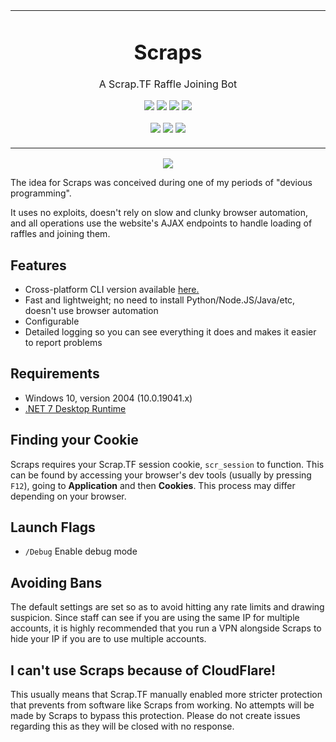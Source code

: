 <p align="center">
	<table>
		<tbody>
			<td align="center">
				<h1>Scraps</h1>
				<p>A Scrap.TF Raffle Joining Bot</p>
				<p>
					<a href="https://github.com/depthbomb/Scraps/commits"><img src="https://img.shields.io/github/last-commit/depthbomb/Scraps.svg?label=Updated&logo=github&style=flat-square&cacheSeconds=60"></a>
					<img src="https://img.shields.io/github/repo-size/depthbomb/Scraps.svg?label=Repo%20Size&logo=github&style=flat-square&cacheSeconds=60">
					<a href="https://github.com/depthbomb/Scraps/releases"><img src="https://img.shields.io/github/downloads/depthbomb/Scraps/total.svg?label=Total%20Downloads&logo=github&style=flat-square&cacheSeconds=60"></a>
					<a href="https://github.com/depthbomb/Scraps/blob/main/LICENSE"><img src="https://img.shields.io/github/license/depthbomb/Scraps.svg?label=License&logo=apache&style=flat-square&cacheSeconds=60"></a>
				</p>
				<p>
					<a href="https://github.com/depthbomb/Scraps/releases/latest"><img src="https://img.shields.io/github/release/depthbomb/Scraps.svg?label=Stable&logo=github&style=flat-square&cacheSeconds=60"></a>
					<a href="https://github.com/depthbomb/Scraps/releases/latest"><img src="https://img.shields.io/github/release-date/depthbomb/Scraps.svg?label=Released&logo=github&style=flat-square&cacheSeconds=60"></a>
					<a href="https://github.com/depthbomb/Scraps/releases/latest"><img src="https://img.shields.io/github/downloads/depthbomb/Scraps/latest/total.svg?label=Release%20Downloads&logo=github&style=flat-square&cacheSeconds=60"></a>
				</p>
				<img width="2000" height="0">
			</td>
		</tbody>
	</table>
</p>

<p align="center">
	<img src="https://i.imgur.com/Cn8r17B.png">
</p>

The idea for Scraps was conceived during one of my periods of "devious programming".

It uses no exploits, doesn't rely on slow and clunky browser automation, and all operations use the website's AJAX endpoints to handle loading of raffles and joining them.

## Features

- Cross-platform CLI version available [here.](https://github.com/depthbomb/RaffleRunner)
- Fast and lightweight; no need to install Python/Node.JS/Java/etc, doesn't use browser automation
- Configurable
- Detailed logging so you can see everything it does and makes it easier to report problems

## Requirements

- Windows 10, version 2004 (10.0.19041.x)
- [.NET 7 Desktop Runtime](https://dotnet.microsoft.com/en-us/download/dotnet/7.0)

## Finding your Cookie

Scraps requires your Scrap.TF session cookie, `scr_session` to function. This can be found by accessing your browser's dev tools (usually by pressing `F12`), going to **Application** and then **Cookies**. This process may differ depending on your browser.

## Launch Flags

- `/Debug` Enable debug mode

## Avoiding Bans

The default settings are set so as to avoid hitting any rate limits and drawing suspicion. Since staff can see if you are using the same IP for multiple accounts, it is highly recommended that you run a VPN alongside Scraps to hide your IP if you are to use multiple accounts.

## I can't use Scraps because of CloudFlare!

This usually means that Scrap.TF manually enabled more stricter protection that prevents from software like Scraps from working. No attempts will be made by Scraps to bypass this protection. Please do not create issues regarding this as they will be closed with no response.

